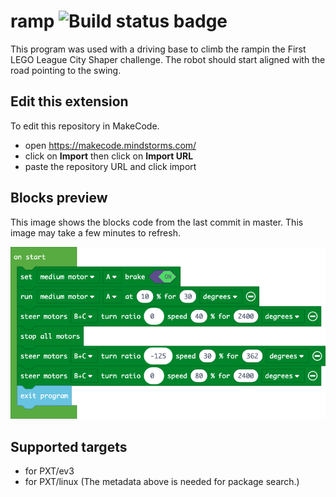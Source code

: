 # ramp ![Build status badge](https://github.com/lego-marshmallows/ramp/workflows/MakeCode/badge.svg)

This program was used with a driving base to climb the rampin the First LEGO League City Shaper challenge. The robot should start aligned with the road pointing to the swing.

## Edit this extension

To edit this repository in MakeCode.

* open https://makecode.mindstorms.com/
* click on **Import** then click on **Import URL**
* paste the repository URL and click import

## Blocks preview

This image shows the blocks code from the last commit in master.
This image may take a few minutes to refresh.

![A rendered view of the blocks](https://github.com/lego-marshmallows/ramp/raw/master/.makecode/blocks.png)

## Supported targets

* for PXT/ev3
* for PXT/linux
(The metadata above is needed for package search.)

